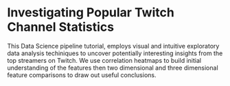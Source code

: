 # Investigating Popular Twitch Channel Statistics

This Data Science pipeline tutorial, employs visual and intuitive exploratory data analysis techiniques to uncover potentially interesting insights from the top streamers on Twitch. We use correlation heatmaps to build initial understanding of the features then two dimensional and three dimensional feature comparisons to draw out useful conclusions.
